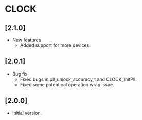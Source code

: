 # CLOCK

## [2.1.0]
- New features
  - Added support for more devices. 

## [2.0.1]

- Bug fix
  - Fixed bugs in pll_unlock_accuracy_t and CLOCK_InitPll.
  - Fixed some potentioal operation wrap issue.

## [2.0.0]

- initial version.